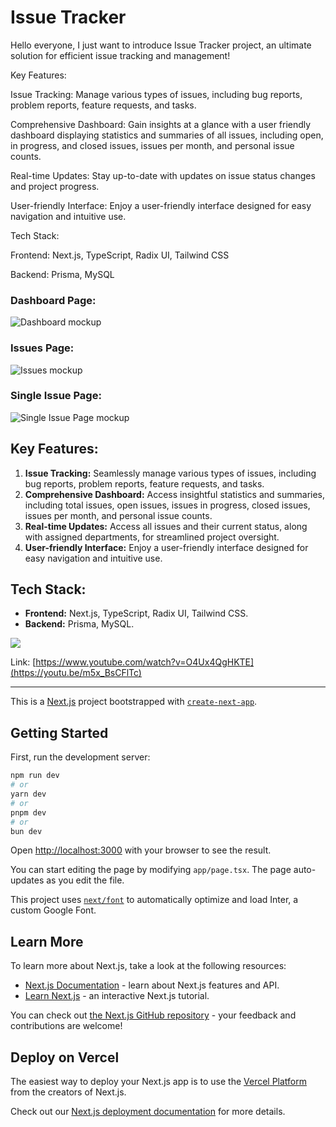 # Issue Tracker

Hello everyone, I just want to introduce Issue Tracker project, an ultimate solution for efficient issue tracking and management!


Key Features:


Issue Tracking: Manage various types of issues, including bug reports, problem reports, feature requests, and tasks.


Comprehensive Dashboard: Gain insights at a glance with a user friendly dashboard displaying statistics and summaries of all issues, including open, in progress, and closed issues, issues per month, and personal issue counts.


Real-time Updates: Stay up-to-date with updates on issue status changes and project progress.


User-friendly Interface: Enjoy a user-friendly interface designed for easy navigation and intuitive use.


Tech Stack:

Frontend: Next.js, TypeScript, Radix UI, Tailwind CSS

Backend: Prisma, MySQL


### Dashboard Page:
![Dashboard mockup](https://github.com/hamza-ouaddi/issue-tracker/assets/80076862/04f6eeaf-865f-479b-b5fb-87950aa06b52)

### Issues Page:
![Issues mockup](https://github.com/hamza-ouaddi/issue-tracker/assets/80076862/71ba5db9-6828-4a87-8ec0-b2ea5c5bfba6)

### Single Issue Page:
![Single Issue Page mockup](https://github.com/hamza-ouaddi/issue-tracker/assets/80076862/83d5b139-d455-4bae-b179-721352505279)


## Key Features:

<ol>
  <li><strong>Issue Tracking:</strong> Seamlessly manage various types of issues, including bug reports, problem reports, feature requests, and tasks.</li>
  <li><strong>Comprehensive Dashboard:</strong> Access insightful statistics and summaries, including total issues, open issues, issues in progress, closed issues, issues per month, and personal issue counts.</li>
  <li><strong>Real-time Updates:</strong> Access all issues and their current status, along with assigned departments, for streamlined project oversight.</li>
  <li><strong>User-friendly Interface:</strong> Enjoy a user-friendly interface designed for easy navigation and intuitive use.</li>
</ol>


## Tech Stack:

<ul>
  <li><strong>Frontend:</strong> Next.js, TypeScript, Radix UI, Tailwind CSS.</li>
  <li><strong>Backend:</strong> Prisma, MySQL.</li>
</ul>

![](https://github.com/hamza-ouaddi/issue-tracker/assets/80076862/f139772d-3edb-43bc-bb64-374cdbc2ad3b)

Link: [https://www.youtube.com/watch?v=O4Ux4QgHKTE](https://youtu.be/m5x_BsCFlTc)


***

This is a [Next.js](https://nextjs.org/) project bootstrapped with [`create-next-app`](https://github.com/vercel/next.js/tree/canary/packages/create-next-app).

## Getting Started

First, run the development server:

```bash
npm run dev
# or
yarn dev
# or
pnpm dev
# or
bun dev
```

Open [http://localhost:3000](http://localhost:3000) with your browser to see the result.

You can start editing the page by modifying `app/page.tsx`. The page auto-updates as you edit the file.

This project uses [`next/font`](https://nextjs.org/docs/basic-features/font-optimization) to automatically optimize and load Inter, a custom Google Font.

## Learn More

To learn more about Next.js, take a look at the following resources:

- [Next.js Documentation](https://nextjs.org/docs) - learn about Next.js features and API.
- [Learn Next.js](https://nextjs.org/learn) - an interactive Next.js tutorial.

You can check out [the Next.js GitHub repository](https://github.com/vercel/next.js/) - your feedback and contributions are welcome!

## Deploy on Vercel

The easiest way to deploy your Next.js app is to use the [Vercel Platform](https://vercel.com/new?utm_medium=default-template&filter=next.js&utm_source=create-next-app&utm_campaign=create-next-app-readme) from the creators of Next.js.

Check out our [Next.js deployment documentation](https://nextjs.org/docs/deployment) for more details.
